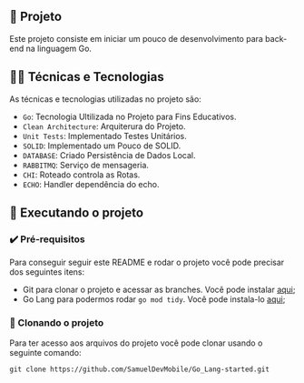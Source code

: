 ## 📱 Projeto

Este projeto consiste em iniciar um pouco de desenvolvimento para back-end na linguagem Go.


## 🧑‍💻 Técnicas e Tecnologias

As técnicas e tecnologias utilizadas no projeto são:

- `Go`: Tecnologia Ultilizada no Projeto para Fins Educativos.
- `Clean Architecture`: Arquiterura do Projeto.
- `Unit Tests`: Implementado Testes Unitários.
- `SOLID`: Implementado um Pouco de SOLID.
- `DATABASE`: Criado Persistência de Dados Local.
- `RABBITMQ`: Serviço de mensageria.
- `CHI`: Roteado controla as Rotas.
- `ECHO`: Handler dependência do echo.

## 📲 Executando o projeto

### ✔️ Pré-requisitos

Para conseguir seguir este README e rodar o projeto você pode precisar dos seguintes itens:
- Git para clonar o projeto e acessar as branches. Você pode instalar [aqui](https://git-scm.com/downloads);
- Go Lang para podermos rodar `go mod tidy`. Você pode instala-lo [aqui](https://go.dev/doc/install);

### 🐙 Clonando o projeto

Para ter acesso aos arquivos do projeto você pode clonar usando o seguinte comando:

```
git clone https://github.com/SamuelDevMobile/Go_Lang-started.git
```
